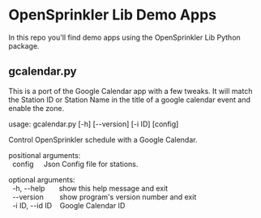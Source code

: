 OpenSprinkler Lib Demo Apps
======
In this repo you'll find demo apps using the OpenSprinkler Lib Python package.

gcalendar.py
------
This is a port of the Google Calendar app with a few tweaks.  It will match the Station ID or Station Name in the title of a google calendar event and enable the zone.

usage: gcalendar.py [-h] [--version] [-i ID] [config]

Control OpenSprinkler schedule with a Google Calendar.

positional arguments:  
&nbsp;&nbsp;config&nbsp;&nbsp;&nbsp;&nbsp;&nbsp;Json Config file for stations.

optional arguments:  
&nbsp;&nbsp;-h, --help&nbsp;&nbsp;&nbsp;&nbsp;&nbsp;&nbsp;&nbsp;show this help message and exit  
&nbsp;&nbsp;--version&nbsp;&nbsp;&nbsp;&nbsp;&nbsp;&nbsp;&nbsp;&nbsp;show program's version number and exit  
&nbsp;&nbsp;-i ID, --id ID&nbsp;&nbsp;&nbsp;&nbsp;Google Calendar ID  
